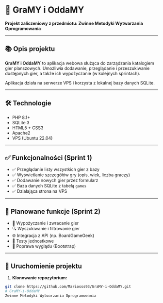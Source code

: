 # 🎲 GraMY i OddaMY

**Projekt zaliczeniowy z przedmiotu: Zwinne Metodyki Wytwarzania Oprogramowania**

---

## 📚 Opis projektu

**GraMY i OddaMY** to aplikacja webowa służąca do zarządzania katalogiem gier planszowych. Umożliwia dodawanie, przeglądanie i przeszukiwanie dostępnych gier, a także ich wypożyczanie (w kolejnych sprintach).

Aplikacja działa na serwerze VPS i korzysta z lokalnej bazy danych SQLite.

---

## 🛠️ Technologie

- PHP 8.1+
- SQLite 3
- HTML5 + CSS3
- Apache2
- VPS (Ubuntu 22.04)

---

## ✅ Funkcjonalności (Sprint 1)

- ✅ Przeglądanie listy wszystkich gier z bazy
- ✅ Wyświetlanie szczegółów gry (opis, wiek, liczba graczy)
- ✅ Dodawanie nowych gier przez formularz
- ✅ Baza danych SQLite z tabelą `games`
- ✅ Działająca strona na VPS

---

## 🧪 Planowane funkcje (Sprint 2)

- 🔄 Wypożyczanie i zwracanie gier
- 🔍 Wyszukiwanie i filtrowanie gier
- 🌐 Integracja z API (np. BoardGameGeek)
- 🧪 Testy jednostkowe
- 🎨 Poprawa wyglądu (Bootstrap)

---

## 🚀 Uruchomienie projektu

1. **Klonowanie repozytorium:**

```bash
git clone https://github.com/Mariosss93/GraMY-i-OddaMY.git
# GraMY-i-OddaMY
Zwinne Metodyki Wytwarzania Oprogramowania
